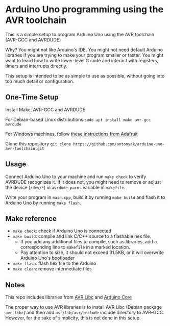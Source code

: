 # Arduino Uno programming using the AVR toolchain

This is a simple setup to program Arduino Uno using the AVR toolchain (AVR-GCC and AVRDUDE)

Why? You might not like Arduino's IDE. You might not need default Arduino libraries if you are trying to make your program smaller or faster. You might want to leard how to write lower-level C code and interact with registers, timers and interrupts directly.

This setup is intended to be as simple to use as possible, without going into too much detail or configuration.

## One-Time Setup

Install Make, AVR-GCC and AVRDUDE

For Debian-based Linux distributions `sudo apt install make avr-gcc avrdude`

For Windows machines, follow [these instructions from Adafruit](https://learn.adafruit.com/windows-tools-for-the-electrical-engineer/avr-toolchain)

Clone this repository `git clone https://github.com/antonyak/arduino-uno-avr-toolchain.git`

## Usage

Connect Arduino Uno to your machine and run `make check` to verify AVRDUDE recognizes it. If it does not, you might need to remove or adjust the device (`/dev/*`) in `avrdude_parms` variable in `makefile`.

Write your program in `main.cpp`, build it by running `make build` and flash it to Arduino Uno by running `make flash`.

## Make reference

- `make check`: check if Arduino Uno is connected
- `make build`: compile and link C/C++ source to a flashable hex file.
    - If you add any additional files to compile, such as libraries, add a corresponding line to `makefile` in a marked location.
    - Pay attention to size, it should not exceed 31.5KB, or it will overwrite Arduino Uno's bootloader
- `make flash`: flash hex file to the Arduino
- `make clean`: remove intermediate files

## Notes

This repo includes libraries from [AVR Libc](https://nongnu.org/avr-libc/) and [Arduino Core](https://github.com/arduino/ArduinoCore-avr/tree/master/cores/arduino)

The proper way to use AVR libraries is to install AVR Libc (Debian package `avr-libc`) and then add `usr/lib/avr/include` include directory to AVR-GCC. However, for the sake of simplicity, this is not done in this setup.